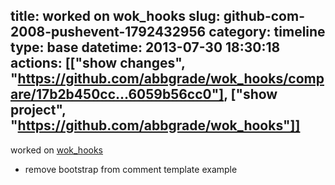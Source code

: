 title: worked on wok_hooks
slug: github-com-2008-pushevent-1792432956
category: timeline
type: base
datetime: 2013-07-30 18:30:18
actions: [["show changes", "https://github.com/abbgrade/wok_hooks/compare/17b2b450cc...6059b56cc0"], ["show project", "https://github.com/abbgrade/wok_hooks"]]
---
worked on [wok_hooks](https://github.com/abbgrade/wok_hooks)

 - remove bootstrap from comment template example
